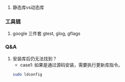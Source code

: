 
1. 静态库vs动态库



### 工具链
1. google 三件套
	gtest, glog, gflags


### Q&A
1. 安装库后仍无法找到？
	- case1: 如果是通过源码安装，需要执行更新库指令。
	```bash
	sudo ldconfig
	```
	